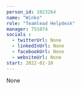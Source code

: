```yaml
---
person_id: 1023264
name: "Winko"
role: "Teamlead Helpdesk"
manager: 751074
socials :
  - twitterUrl: None
  - linkedInUrl: None
  - facebookUrl: None
  - websiteUrl: None
start: 2022-02-10
---
```

None
